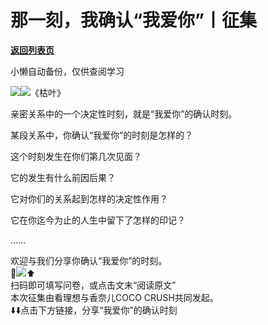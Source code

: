 # 那一刻，我确认“我爱你”丨征集

[**返回列表页**](/gzh/看理想)

小懒自动备份，仅供查阅学习

![](https://mmbiz.qpic.cn/mmbiz_png/aP7vrTpXJxRA0ViaNRqia18YGj5LgX4VSibTFXfBlkXZakYUA8yBkEQYYmpmDmxH0IZyeY4oUcOiabiaj1PywxF6StQ/640?wx_fmt=other&tp;=webp&wxfrom;=5&wx;_lazy=1&wx;_co=1)![](https://mmbiz.qpic.cn/mmbiz_jpg/aP7vrTpXJxRibXgYPlBuiaJL6CMXVplYh4iaibAugHAQoEjhdJcSatLTheVicsbLyRFGxWCTwsObmAcKOHtd7JicTqWw/640?wx_fmt=jpeg&from;=appmsg)《枯叶》

  

亲密关系中的一个决定性时刻，就是“我爱你”的确认时刻。

  

某段关系中，你确认“我爱你”的时刻是怎样的？

这个时刻发生在你们第几次见面？

它的发生有什么前因后果？

它对你们的关系起到怎样的决定性作用？

它在你迄今为止的人生中留下了怎样的印记？

……

  

欢迎与我们分享你确认“我爱你”的时刻。  
💌![](https://mmbiz.qpic.cn/mmbiz_jpg/aP7vrTpXJxRibXgYPlBuiaJL6CMXVplYh4yxMGZrTNZywRraSm06UnmYubZdGcdvCH0ibd4yDO2FwVn6veEoEYcSQ/640?wx_fmt=jpeg&from;=appmsg)⬆️  
扫码即可填写问卷，或点击文末“阅读原文”  
本次征集由看理想与香奈儿COCO CRUSH共同发起。  
⬇️⬇️点击下方链接，分享“我爱你”的确认时刻


